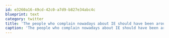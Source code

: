 ```yaml
---
id: e3260a16-49cd-42c0-a7d9-b827e34abc4c
blueprint: text
category: twitter
title: 'The people who complain nowadays about IE should have been around when Navigator showed a blank page when missing any closing tag'
caption: 'The people who complain nowadays about IE should have been around when Navigator showed a blank page when missing any closing tag'
---
```

